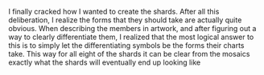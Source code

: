 I finally cracked how I wanted to create the shards. After all this deliberation, I realize the forms that they should take are actually quite obvious. When describing the members in artwork, and after figuring out a way to clearly differentiate them, I realized that the most logical answer to this is to simply let the differentiating symbols be the forms their charts take. This way for all eight of the shards it can be clear from the mosaics exactly what the shards will eventually end up looking like